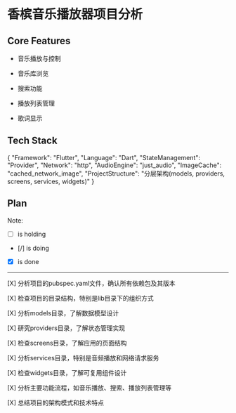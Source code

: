 # 香槟音乐播放器项目分析

## Core Features

- 音乐播放与控制

- 音乐库浏览

- 搜索功能

- 播放列表管理

- 歌词显示

## Tech Stack

{
  "Framework": "Flutter",
  "Language": "Dart",
  "StateManagement": "Provider",
  "Network": "http",
  "AudioEngine": "just_audio",
  "ImageCache": "cached_network_image",
  "ProjectStructure": "分层架构(models, providers, screens, services, widgets)"
}

## Plan

Note: 

- [ ] is holding
- [/] is doing
- [X] is done

---

[X] 分析项目的pubspec.yaml文件，确认所有依赖包及其版本

[X] 检查项目的目录结构，特别是lib目录下的组织方式

[X] 分析models目录，了解数据模型设计

[X] 研究providers目录，了解状态管理实现

[X] 检查screens目录，了解应用的页面结构

[X] 分析services目录，特别是音频播放和网络请求服务

[X] 检查widgets目录，了解可复用组件设计

[X] 分析主要功能流程，如音乐播放、搜索、播放列表管理等

[X] 总结项目的架构模式和技术特点
